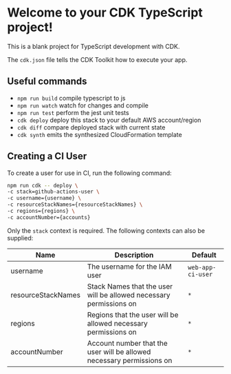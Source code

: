 # Welcome to your CDK TypeScript project!

This is a blank project for TypeScript development with CDK.

The `cdk.json` file tells the CDK Toolkit how to execute your app.

## Useful commands

 * `npm run build`   compile typescript to js
 * `npm run watch`   watch for changes and compile
 * `npm run test`    perform the jest unit tests
 * `cdk deploy`      deploy this stack to your default AWS account/region
 * `cdk diff`        compare deployed stack with current state
 * `cdk synth`       emits the synthesized CloudFormation template

## Creating a CI User

To create a user for use in CI, run the following command:

```bash
npm run cdk -- deploy \
-c stack=github-actions-user \
-c username={username} \
-c resourceStackNames={resourceStackNames} \
-c regions={regions} \
-c accountNumber={accounts}
```

Only the `stack` context is required. The following contexts can also be supplied:

| Name | Description | Default |
| ---- | ----------- | ------- |
| username | The username for the IAM user | `web-app-ci-user` |
| resourceStackNames | Stack Names that the user will be allowed necessary permissions on | `*` |
| regions | Regions that the user will be allowed necessary permissions on | `*` |
| accountNumber | Account number that the user will be allowed necessary permissions on | `*` |

